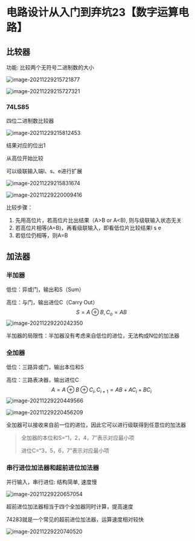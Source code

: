 # 电路设计从入门到弃坑23【数字运算电路】







## 比较器

功能: 比较两个无符号二进制数的大小

![image-20211229215721877](电路设计从入门到弃坑23【数字运算电路】.assets/image-20211229215721877.png)



![image-20211229215727321](电路设计从入门到弃坑23【数字运算电路】.assets/image-20211229215727321.png)





### 74LS85

四位二进制数比较器

![image-20211229215812453](电路设计从入门到弃坑23【数字运算电路】.assets/image-20211229215812453.png)

结果对应的位出1

从高位开始比较

可以级联输入端l、s、e进行扩展

![image-20211229215831674](电路设计从入门到弃坑23【数字运算电路】.assets/image-20211229215831674.png)

![image-20211229220009416](电路设计从入门到弃坑23【数字运算电路】.assets/image-20211229220009416.png)

比较步骤：

1. 先用高位片，若高位片比出结果（A>B or A<B), 则与级联输入状态无关
2. 若高位片相等(A=B)，再看级联输入，即看低位片比较结果l s e
3. 若低位仍相等，则A=B





## 加法器





### 半加器

低位：异或门，输出和S（Sum）

高位：与门，输出进位C（Carry Out）
$$
S=A \oplus B,C_o=AB
$$
![image-20211229220242350](电路设计从入门到弃坑23【数字运算电路】.assets/image-20211229220242350.png)

半加器的局限性：半加器没有考虑来自低位的进位，无法构成N位的加法器



### 全加器 

低位：三路异或门，输出本位和S

高位：三路表决器，输出进位C
$$
A=A\oplus B\oplus C_{i},C_{i+1}=AB+AC_{i}+BC_{i}
$$
![image-20211229220449566](电路设计从入门到弃坑23【数字运算电路】.assets/image-20211229220449566.png)

![image-20211229220456209](电路设计从入门到弃坑23【数字运算电路】.assets/image-20211229220456209.png)

全加器可以接收来自前一位的进位，因此它可以进行级联得到任意位的加法器

> 全加器的本位和S=“1，2，4，7”表示对应最小项
>
> 进位C=“3，5，6，7”表示对应最小项



### 串行进位加法器和超前进位加法器

并行输入，串行进位: 结构简单, 速度慢

![image-20211229220657054](电路设计从入门到弃坑23【数字运算电路】.assets/image-20211229220657054.png)

超前进位加法器相当于四个全加器同时计算，提高速度

74283就是一个常见的超前进位加法器，运算速度相对较快

![image-20211229220740520](电路设计从入门到弃坑23【数字运算电路】.assets/image-20211229220740520.png)





